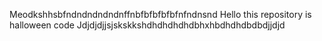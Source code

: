 Meodkshhsbfndndndndndnffnbfbfbfbfbfnfndnsnd
Hello this repository is halloween code
Jdjdjdjjsjskskkshdhdhdhdhdbhxhbdhdhdbdbdjjdjd
